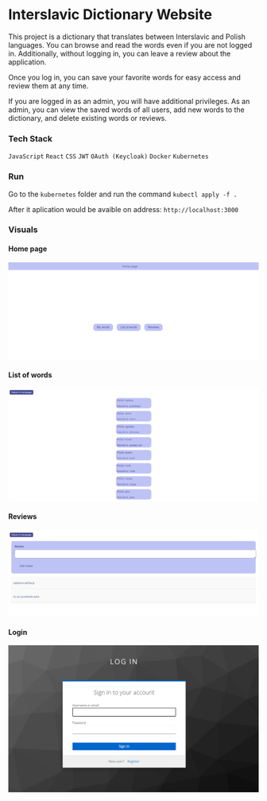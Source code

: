 # Interslavic Dictionary Website

This project is a dictionary that translates between Interslavic and Polish languages. You can browse and read the words even if you are not logged in. Additionally, without logging in, you can leave a review about the application.

Once you log in, you can save your favorite words for easy access and review them at any time.

If you are logged in as an admin, you will have additional privileges. As an admin, you can view the saved words of all users, add new words to the dictionary, and delete existing words or reviews.

### Tech Stack

`JavaScript`  `React`  `CSS`  `JWT`  `OAuth (Keycloak)`  `Docker`  `Kubernetes`

### Run

Go to the `kubernetes` folder and run the command `kubectl apply -f .`

After it aplication would be avaible on address: `http://localhost:3000`

### Visuals 

#### Home page
![home page](images/homepage.png)

#### List of words
![list of words page](images/listofwords.png)

#### Reviews
![reviews page](images/reviews.png)

#### Login
![login page](images/login.png)
